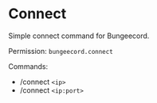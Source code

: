 # Connect
 Simple connect command for Bungeecord.

Permission: `bungeecord.connect`

Commands:
 - /connect `<ip>`
 - /connect `<ip:port>`
